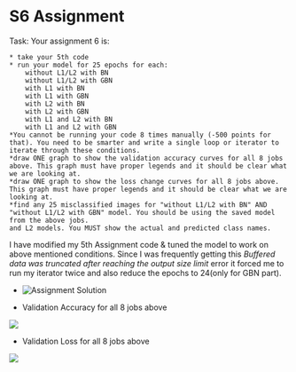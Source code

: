 # S6 Assignment
Task:
 Your assignment 6 is:

    * take your 5th code
    * run your model for 25 epochs for each:
        without L1/L2 with BN
        without L1/L2 with GBN
        with L1 with BN
        with L1 with GBN
        with L2 with BN
        with L2 with GBN
        with L1 and L2 with BN
        with L1 and L2 with GBN
    *You cannot be running your code 8 times manually (-500 points for that). You need to be smarter and write a single loop or iterator to iterate through these conditions. 
    *draw ONE graph to show the validation accuracy curves for all 8 jobs above. This graph must have proper legends and it should be clear what we are looking at. 
    *draw ONE graph to show the loss change curves for all 8 jobs above. This graph must have proper legends and it should be clear what we are looking at. 
    *find any 25 misclassified images for "without L1/L2 with BN" AND "without L1/L2 with GBN" model. You should be using the saved model from the above jobs. 
    and L2 models. You MUST show the actual and predicted class names.

I have modified my 5th Assignment code & tuned the model to work on above mentioned conditions. Since I was frequently getting this *Buffered data was truncated after reaching the output size limit* error it forced me to run my iterator twice and also reduce the epochs to 24(only for GBN part).

* ![Assignment Solution](https://github.com/Gilf641/EVA4/blob/master/S6/S6_Assignment_Solution.ipynb)

* Validation Accuracy for all 8 jobs above

![](https://github.com/Gilf641/EVA4/blob/master/S6/validationacc_BN_GBN.png)


* Validation Loss for all 8 jobs above

![](https://github.com/Gilf641/EVA4/blob/master/S6/validationloss_BN_GBN.png)
